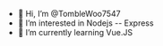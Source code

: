 - 👋 Hi, I’m @TombleWoo7547
- 👀 I’m interested in Nodejs -- Express
- 🌱 I’m currently learning Vue.JS


<!---
TombleWoo7547/TombleWoo7547 is a ✨ special ✨ repository because its `README.md` (this file) appears on your GitHub profile.
You can click the Preview link to take a look at your changes.
--->

